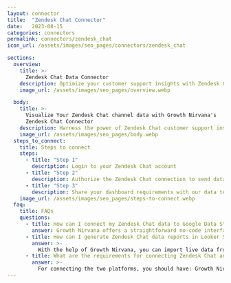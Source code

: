 ```yaml
---
layout: connector
title:  "Zendesk Chat Connector"
date:   2023-08-15
categories: connectors
permalink: connectors/zendesk_chat
icon_url: /assets/images/seo_pages/connectors/zendesk_chat

sections:
  overview:
    title: >-
      Zendesk Chat Data Connector
    description: Optimize your customer support insights with Zendesk Chat integration. Seamlessly merge customer chat data from Zendesk Chat with Looker Studio's analytical capabilities, unlocking insights that drive support strategies, chat analysis, and operational excellence.
    image_url: /assets/images/seo_pages/overview.webp

  body:
    title: >-
      Visualize Your Zendesk Chat channel data with Growth Nirvana's
      Zendesk Chat Connector
    description: Harness the power of Zendesk Chat customer support insights integrated into Looker Studio for strategic chat management decisions.
    image_url: /assets/images/seo_pages/body.webp
  steps_to_connect:
    title: Steps to connect
    steps:
      - title: "Step 1"
        description: Login to your Zendesk Chat account
      - title: "Step 2"
        description: Authorize the Zendesk Chat connection to send data to Growth Nirvana
      - title: "Step 3"
        description: Share your dashboard requirements with our data team. We will build the report for you.
    image_url: /assets/images/seo_pages/steps-to-connect.webp
  faq:
    title: FAQs
    questions:
      - title: How can I connect my Zendesk Chat data to Google Data Studio/Looker Studio?
        answer: Growth Nirvana offers a straightforward no-code interface to connect to Zendesk Chat data sources.
      - title: How can I generate Zendesk Chat data reports in Looker Studio?
        answer: >-
          With the help of Growth Nirvana, you can import live data from Zendesk Chat into Looker Studio. These data can be viewed in charts, tables, and dashboards to generate branded reports that can be shared instantly.
      - title: What are the requirements for connecting Zendesk Chat and Looker Studio?
        answer: >-
          For connecting the two platforms, you should have: Growth Nirvana Account and Zendesk Chat Ads Account
---
```

